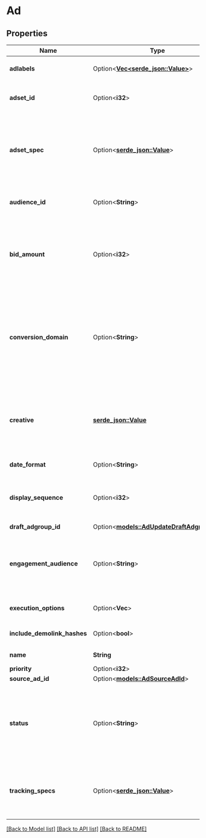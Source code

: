 # Ad

## Properties

Name | Type | Description | Notes
------------ | ------------- | ------------- | -------------
**adlabels** | Option<[**Vec<serde_json::Value>**](serde_json::Value.md)> | Ad labels associated with this ad | [optional]
**adset_id** | Option<**i32**> | The ID of the ad set, required on creation | [optional]
**adset_spec** | Option<[**serde_json::Value**](.md)> | The ad set spec for this ad. When the spec is provided, adset_id field is not required. | [optional]
**audience_id** | Option<**String**> | The ID of the ad set, required on creation | [optional]
**bid_amount** | Option<**i32**> | Bid amount for this ad which will be used in auction instead of the ad set bid_amount, if specified. | [optional]
**conversion_domain** | Option<**String**> | The domain where conversions happen. Required to create or update an ad in a campaign that shares data with a pixel. | [optional]
**creative** | [**serde_json::Value**](.md) | This field is required for create. The ID or creative spec of the ad creative to be used by this ad. | 
**date_format** | Option<**String**> | The format of the date. | [optional]
**display_sequence** | Option<**i32**> | The sequence of the ad within the same campaign | [optional]
**draft_adgroup_id** | Option<[**models::AdUpdateDraftAdgroupId**](AdUpdate_draft_adgroup_id.md)> |  | [optional]
**engagement_audience** | Option<**String**> | Flag to create a new audience based on users who engage with this ad | [optional]
**execution_options** | Option<**Vec<String>**> | An execution setting | [optional]
**include_demolink_hashes** | Option<**bool**> | Include the demolink hashes | [optional]
**name** | **String** | Name of the ad | 
**priority** | Option<**i32**> | Priority | [optional]
**source_ad_id** | Option<[**models::AdSourceAdId**](Ad_source_ad_id.md)> |  | [optional]
**status** | Option<**String**> | Only ACTIVE and PAUSED are valid during creation. Other statuses can be used for update | [optional]
**tracking_specs** | Option<[**serde_json::Value**](.md)> | With Tracking Specs, you log actions taken by people on your ad. | [optional]

[[Back to Model list]](../README.md#documentation-for-models) [[Back to API list]](../README.md#documentation-for-api-endpoints) [[Back to README]](../README.md)


